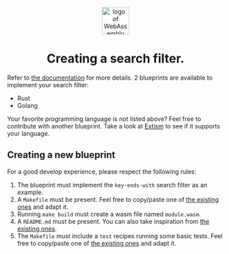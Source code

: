 <div align="center">
  <img width="64px" src="https://upload.wikimedia.org/wikipedia/commons/1/1f/WebAssembly_Logo.svg" alt="logo of WebAssembly"/>
  <h1>Creating a search filter.</h1>
</div>

Refer to [the documentation](../../docs/search-filter/README.md) for more details. 2 blueprints are available to implement your search filter:
 - Rust
 - Golang

Your favorite programming language is not listed above? Feel free to contribute with another blueprint. Take a look at [Extism](https://extism.org/) to see if it supports your language.


## Creating a new blueprint

For a good develop experience, please respect the following rules:
 1. The blueprint must implement the `key-ends-with` search filter as an example.
 2. A `Makefile` must be present. Feel free to copy/paste one of [the existing ones](./rust/Makefile) and adapt it.
 3. Running `make build` must create a wasm file named `module.wasm`.
 4. A `README.md` must be present. You can also take inspiration from [the existing ones](./rust/README.md).
 5. The `Makefile` must include a `test` recipes running some basic tests. Feel free to copy/paste one of [the existing ones](./rust/Makefile) and adapt it.
